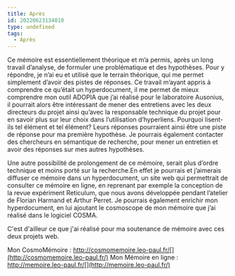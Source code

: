 ```yaml
---
title: Après
id: 20220623134810
type: undefined
tags:
  - Après
---
```


Ce mémoire est essentiellement théorique et m’a permis, après un long travail d’analyse, de formuler une problématique et des hypothèses. Pour y répondre, je n’ai eu et utilisé que le terrain théorique, qui me permet simplement d’avoir des pistes de réponses. Ce travail m’ayant appris à comprendre ce qu’était un hyperdocument, il me permet de mieux comprendre mon outil ADOPIA que j’ai réalisé pour le laboratoire Ausonius, il pourrait alors être intéressant de mener des entretiens avec les deux directeurs du projet ainsi qu’avec la responsable technique du projet pour en savoir plus sur leur choix dans l’utilisation d’hyperliens. Pourquoi lisent-ils tel élément et tel élément? Leurs réponses pourraient ainsi être une piste de réponse pour ma première hypothèse. Je pourrais également contacter des chercheurs en sémantique de recherche, pour mener un entretien et avoir des réponses sur mes autres hypothèses.


Une autre possibilité de prolongement de ce mémoire, serait plus d’ordre technique et moins porté sur la recherche.En effet je pourrais et j’aimerais diffuser ce mémoire dans un hyperdocument, un site web qui permettrait de consulter ce mémoire en ligne, en reprenant par exemple la conception de la revue expériment Reticulum, que nous avons développée pendant l’atelier de Florian Harmand et Arthur Perret. Je pourrais également enrichir mon hyperdocument, en lui ajoutant le cosmoscope de mon mémoire que j’ai réalisé dans le logiciel COSMA.


C'est d'ailleur ce que j'ai réalisé pour ma soutenance de mémoire avec ces deux projets web.

Mon CosmoMémoire : http://cosmomemoire.leo-paul.fr/[](http://cosmomemoire.leo-paul.fr/)
Mon Mémoire en ligne : http://memoire.leo-paul.fr/[](http://memoire.leo-paul.fr/)